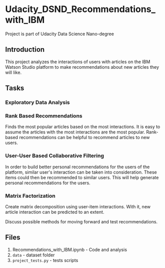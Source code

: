 # Udacity_DSND_Recommendations_with_IBM
Project is part of Udacity Data Science Nano-degree

## Introduction

This project analyzes the interactions of users with articles on the IBM Watson Studio platform to make recommendations about new articles they will like.

## Tasks

### Exploratory Data Analysis

### Rank Based Recommendations

Finds the most popular articles based on the most interactions. It is easy to assume the articles with the most interactions are the most popular. Rank-based recommendations can be helpful to recommend articles to new users.

### User-User Based Collaborative Filtering

In order to build better personal recommendations for the users of the platform, similar user's interaction can be taken into consideration. These items could then be recommended to similar users. This will help generate personal recommendations for the users.

### Matrix Factorization

Create matrix decomposition using user-item interactions. With it, new article interaction can be predicted to an extent. 

Discuss possible methods for moving forward and test recommendations.

## Files

1. Recommendations_with_IBM.ipynb - Code and analysis
2. `data`  - dataset folder
3. `project_tests.py` - tests scripts
